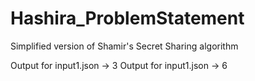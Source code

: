 # Hashira_ProblemStatement
Simplified version of Shamir's Secret Sharing algorithm


Output for input1.json -> 3
Output for input1.json -> 6
